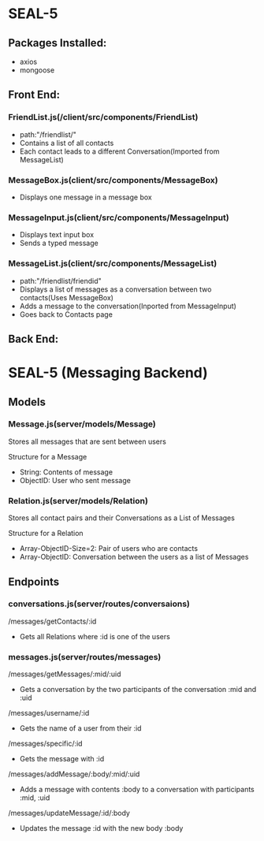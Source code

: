 # SEAL-5 

## Packages Installed:

- axios
- mongoose

## Front End:

### FriendList.js(/client/src/components/FriendList)

- path:"/friendlist/"
- Contains a list of all contacts
- Each contact leads to a different Conversation(Imported from MessageList)

### MessageBox.js(client/src/components/MessageBox)

- Displays one message in a message box

### MessageInput.js(client/src/components/MessageInput)

- Displays text input box
- Sends a typed message

### MessageList.js(client/src/components/MessageList)

- path:"/friendlist/friendid"
- Displays a list of messages as a conversation between two contacts(Uses MessageBox)
- Adds a message to the conversation(Inported from MessageInput)
- Goes back to Contacts page

## Back End:

# SEAL-5 (Messaging Backend)

## Models

### Message.js(server/models/Message)

Stores all messages that are sent between users

Structure for a Message
- String: Contents of message
- ObjectID: User who sent message

### Relation.js(server/models/Relation)

Stores all contact pairs and their Conversations as a List of Messages

Structure for a Relation
- Array-ObjectID-Size=2: Pair of users who are contacts
- Array-ObjectID: Conversation between the users as a list of Messages

## Endpoints

### conversations.js(server/routes/conversaions)

/messages/getContacts/:id
- Gets all Relations where :id is one of the users

### messages.js(server/routes/messages)

/messages/getMessages/:mid/:uid
- Gets a conversation by the two participants of the conversation :mid and :uid

/messages/username/:id
- Gets the name of a user from their :id

/messages/specific/:id
- Gets the message with :id

/messages/addMessage/:body/:mid/:uid
- Adds a message with contents :body to a conversation with participants :mid, :uid

/messages/updateMessage/:id/:body
- Updates the message :id with the new body :body